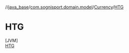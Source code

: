 //[java_base](../../../../index.md)/[com.sognisport.domain.model](../../index.md)/[Currency](../index.md)/[HTG](index.md)

# HTG

[JVM]\
[HTG](index.md)
